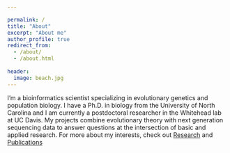 ```yaml
---

permalink: /
title: "About"
excerpt: "About me"
author_profile: true
redirect_from: 
  - /about/
  - /about.html
  
header:
  image: beach.jpg  
---
```




I’m a bioinformatics scientist specializing in evolutionary genetics and population biology. I have a Ph.D. in biology from the University of North Carolina and I am currently a postdoctoral researcher in the Whitehead lab at UC Davis. My projects combine evolutionary theory with next generation sequencing data to answer questions at the intersection of basic and applied research. For more about my interests, check out [Research](https://joemcgirr.github.io/research/) and [Publications](https://joemcgirr.github.io/publications/)



